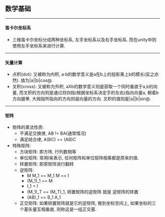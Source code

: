 ## **数学基础**
---------------------------------------------------------------------------
#### **笛卡尔坐标系**
- 三维笛卡尔坐标分成两种坐标系, 左手坐标系以及右手坐标系. 而在unity中则使用左手坐标系来进行计算.
---------------------------------------------------------------------------
#### **矢量计算**
- 点积(dot): 又被称为内积, a·b的数学意义是a在b上的投影乘上b的模长(反之亦然). 值为|a||b|cos@.
- 叉积(cross): 又被称为外积, aXb的数学意义则是获取一个同时垂直于a,b的向量, 而叉积的方向则是通过将四指(根据坐标系决定手的左右)指向向量a, 朝着b方向握拳, 大拇指所指向的方向则是向量的方向. 叉积的值则是|a||b|sin@.
---------------------------------------------------------------------------
#### **矩阵**
- 矩阵的乘法性质:
  - 不满足交换律, AB != BA(通常情况)
  - 满足结合律, A(BC) == (AB)C
- 特殊矩阵:
  - 方块矩阵: 即方阵, 行列数相等
  - 单位矩阵: 常用I来表示, 任何矩阵和单位矩阵相乘都是原来的值.
  - 转置矩阵: 即原矩阵进行翻转
  - 逆矩阵: 
    - M M_1 == M_1 M == I
    - (M_1)_1 == M
    - I_1 = I
    - (M_1)_T == (M_T)_1, 转置矩阵的逆矩阵 就是 逆矩阵的转置
    - (AB)_1 == B_1 A_1
  - 正交矩阵: 如果转置矩阵就是它的逆矩阵, 推到坐标空间上, 如果坐标的三个基矢量互相垂直, 则称这是一组正交基.